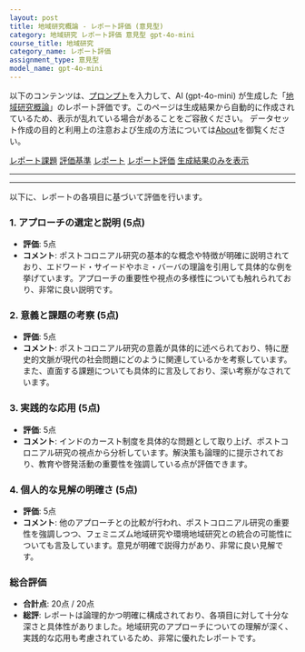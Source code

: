 ```yaml
---
layout: post
title: 地域研究概論 - レポート評価 (意見型)
category: 地域研究 レポート評価 意見型 gpt-4o-mini
course_title: 地域研究
category_name: レポート評価
assignment_type: 意見型
model_name: gpt-4o-mini
---
```


以下のコンテンツは、[プロンプト](http://127.0.0.1:8000/generated/地域研究/gpt-4o-mini/prompt_レポート評価-意見型.md)を入力して、AI (gpt-4o-mini) が生成した「[地域研究概論](/contents/地域研究/)」のレポート評価です。このページは生成結果から自動的に作成されているため、表示が乱れている場合があることをご容赦ください。
データセット作成の目的と利用上の注意および生成の方法については[About](/About)を御覧ください。

[レポート課題](../レポート課題-意見型)
[評価基準](../評価基準-意見型)
[レポート](../レポート-意見型)
[レポート評価](../レポート評価-意見型)
[生成結果のみを表示](http://127.0.0.1:8000/generated/地域研究/gpt-4o-mini/レポート評価-意見型.md)
  

***
***
  
以下に、レポートの各項目に基づいて評価を行います。

### 1. アプローチの選定と説明 (5点)
- **評価**: 5点
- **コメント**: ポストコロニアル研究の基本的な概念や特徴が明確に説明されており、エドワード・サイードやホミ・バーバの理論を引用して具体的な例を挙げています。アプローチの重要性や視点の多様性についても触れられており、非常に良い説明です。

### 2. 意義と課題の考察 (5点)
- **評価**: 5点
- **コメント**: ポストコロニアル研究の意義が具体的に述べられており、特に歴史的文脈が現代の社会問題にどのように関連しているかを考察しています。また、直面する課題についても具体的に言及しており、深い考察がなされています。

### 3. 実践的な応用 (5点)
- **評価**: 5点
- **コメント**: インドのカースト制度を具体的な問題として取り上げ、ポストコロニアル研究の視点から分析しています。解決策も論理的に提示されており、教育や啓発活動の重要性を強調している点が評価できます。

### 4. 個人的な見解の明確さ (5点)
- **評価**: 5点
- **コメント**: 他のアプローチとの比較が行われ、ポストコロニアル研究の重要性を強調しつつ、フェミニズム地域研究や環境地域研究との統合の可能性についても言及しています。意見が明確で説得力があり、非常に良い見解です。

### 総合評価
- **合計点**: 20点 / 20点
- **総評**: レポートは論理的かつ明確に構成されており、各項目に対して十分な深さと具体性がありました。地域研究のアプローチについての理解が深く、実践的な応用も考慮されているため、非常に優れたレポートです。
